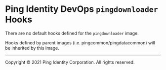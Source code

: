 
# Ping Identity DevOps `pingdownloader` Hooks
There are no default hooks defined for the `pingdownloader` image.

Hooks defined by parent images (i.e. pingcommon/pingdatacommon)
will be inherited by this image.

---

Copyright © 2021 Ping Identity Corporation. All rights reserved.
